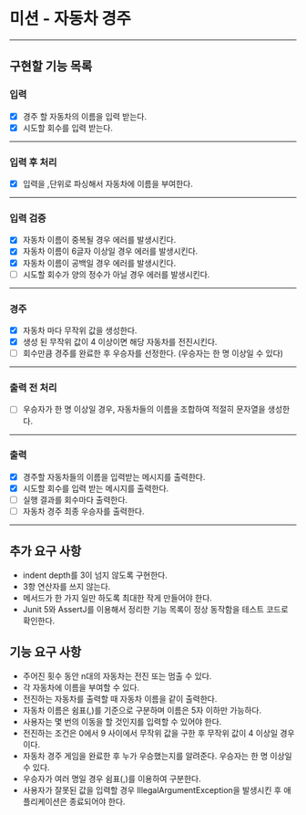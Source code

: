 # 미션 - 자동차 경주

---

## 구현할 기능 목록

### 입력

- [X] 경주 할 자동차의 이름을 입력 받는다.
- [X] 시도할 회수를 입력 받는다.

---

### 입력 후 처리

- [X] 입력을 ,단위로 파싱해서 자동차에 이름을 부여한다.

---

### 입력 검증

- [X] 자동차 이름이 중복될 경우 에러를 발생시킨다.
- [X] 자동차 이름이 6글자 이상일 경우 에러를 발생시킨다.
- [X] 자동차 이름이 공백일 경우 에러를 발생시킨다.
- [ ] 시도할 회수가 양의 정수가 아닐 경우 에러를 발생시킨다.

---

### 경주

- [X] 자동차 마다 무작위 값을 생성한다.
- [X] 생성 된 무작위 값이 4 이상이면 해당 자동차를 전진시킨다.
- [ ] 회수만큼 경주를 완료한 후 우승자를 선정한다. (우승자는 한 명 이상일 수 있다)

---

### 출력 전 처리

- [ ] 우승자가 한 명 이상일 경우, 자동차들의 이름을 조합하여 적절히 문자열을 생성한다.

---

### 출력

- [X] 경주할 자동차들의 이름을 입력받는 메시지를 출력한다.
- [X] 시도할 회수를 입력 받는 메시지를 출력한다.
- [ ] 실행 결과를 회수마다 출력한다.
- [ ] 자동차 경주 최종 우승자를 출력한다.

---

## 추가 요구 사항

- indent depth를 3이 넘지 않도록 구현한다.
- 3항 연산자를 쓰지 않는다.
- 메서드가 한 가지 일만 하도록 최대한 작게 만들어야 한다.
- Junit 5와 AssertJ를 이용해서 정리한 기능 목록이 정상 동작함을 테스트 코드로 확인한다.

## 기능 요구 사항

- 주어진 횟수 동안 n대의 자동차는 전진 또는 멈출 수 있다.
- 각 자동차에 이름을 부여할 수 있다.
- 전진하는 자동차를 출력할 때 자동차 이름을 같이 출력한다.
- 자동차 이름은 쉼표(,)를 기준으로 구분하며 이름은 5자 이하만 가능하다.
- 사용자는 몇 번의 이동을 할 것인지를 입력할 수 있어야 한다.
- 전진하는 조건은 0에서 9 사이에서 무작위 값을 구한 후 무작위 값이 4 이상일 경우이다.
- 자동차 경주 게임을 완료한 후 누가 우승했는지를 알려준다. 우승자는 한 명 이상일 수 있다.
- 우승자가 여러 명일 경우 쉼표(,)를 이용하여 구분한다.
- 사용자가 잘못된 값을 입력할 경우 IllegalArgumentException을 발생시킨 후 애플리케이션은 종료되어야 한다.
